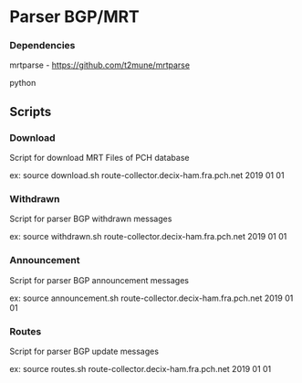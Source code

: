 # Parser BGP/MRT

### Dependencies
mrtparse - https://github.com/t2mune/mrtparse

python

## Scripts

### Download
Script for download MRT Files of PCH database 

ex: source download.sh route-collector.decix-ham.fra.pch.net 2019 01 01

### Withdrawn
Script for parser BGP withdrawn messages 

ex: source withdrawn.sh route-collector.decix-ham.fra.pch.net 2019 01 01

### Announcement
Script for parser BGP announcement messages 

ex: source announcement.sh route-collector.decix-ham.fra.pch.net 2019 01 01

### Routes
Script for parser BGP update messages 

ex: source routes.sh route-collector.decix-ham.fra.pch.net 2019 01 01
